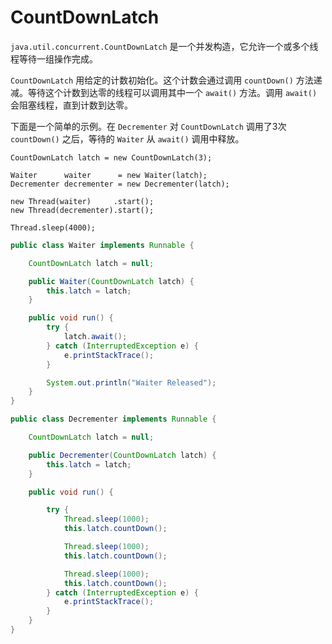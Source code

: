 # CountDownLatch

`java.util.concurrent.CountDownLatch` 是一个并发构造，它允许一个或多个线程等待一组操作完成。

`CountDownLatch` 用给定的计数初始化。这个计数会通过调用 `countDown()` 方法递减。等待这个计数到达零的线程可以调用其中一个 `await()` 方法。调用 `await()` 会阻塞线程，直到计数到达零。

下面是一个简单的示例。在 `Decrementer` 对 `CountDownLatch` 调用了3次 `countDown()` 之后，等待的 `Waiter` 从 `await()` 调用中释放。

```
CountDownLatch latch = new CountDownLatch(3);

Waiter      waiter      = new Waiter(latch);
Decrementer decrementer = new Decrementer(latch);

new Thread(waiter)     .start();
new Thread(decrementer).start();

Thread.sleep(4000);
```

```java
public class Waiter implements Runnable {

    CountDownLatch latch = null;

    public Waiter(CountDownLatch latch) {
        this.latch = latch;
    }

    public void run() {
        try {
            latch.await();
        } catch (InterruptedException e) {
            e.printStackTrace();
        }

        System.out.println("Waiter Released");
    }
}
```

```java
public class Decrementer implements Runnable {

    CountDownLatch latch = null;

    public Decrementer(CountDownLatch latch) {
        this.latch = latch;
    }

    public void run() {

        try {
            Thread.sleep(1000);
            this.latch.countDown();

            Thread.sleep(1000);
            this.latch.countDown();

            Thread.sleep(1000);
            this.latch.countDown();
        } catch (InterruptedException e) {
            e.printStackTrace();
        }
    }
}
```


